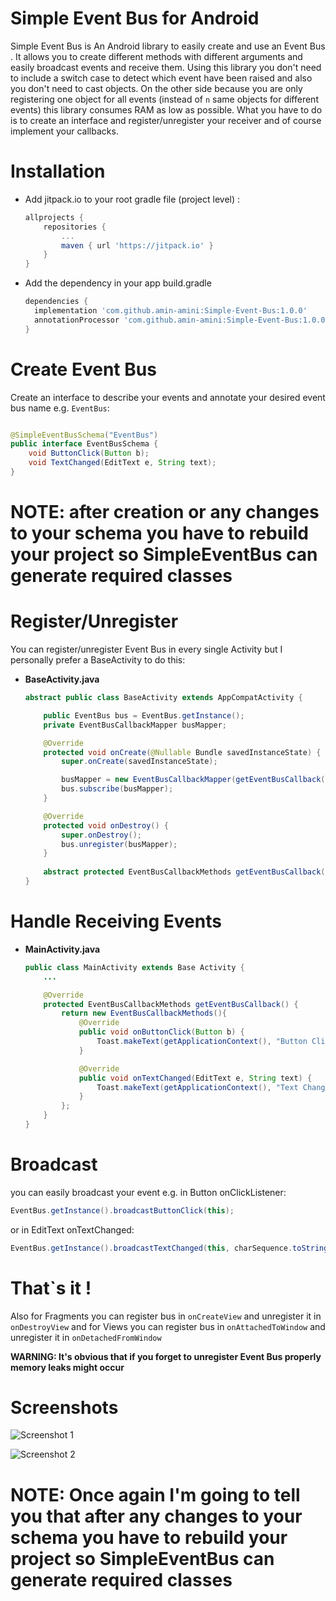 # Simple Event Bus for Android

Simple Event Bus is An Android library to easily create and use an Event Bus .
It allows you to create different methods with different arguments and easily broadcast events and receive them. Using this library you don't need to include a switch case to detect which event have been raised and also you don't need to cast objects. On the other side because you are only registering one object for all events (instead of `n` same objects for different events) this library consumes RAM as low as possible. What you have to do is to create an interface and register/unregister your receiver and of course implement your callbacks.

# Installation
* Add jitpack.io to your root gradle file (project level) :
	```gradle
  allprojects {
  		repositories {
  			...
  			maven { url 'https://jitpack.io' }
  		}
  	}
	```

* Add the dependency in your app build.gradle
	```gradle
  dependencies {
      implementation 'com.github.amin-amini:Simple-Event-Bus:1.0.0'
      annotationProcessor 'com.github.amin-amini:Simple-Event-Bus:1.0.0'
  }
	```

# Create Event Bus
Create an interface to describe your events and annotate your desired event bus name e.g. `EventBus`:
```java

@SimpleEventBusSchema("EventBus")
public interface EventBusSchema {
    void ButtonClick(Button b);
    void TextChanged(EditText e, String text);
}

```

# <b>NOTE: after creation or any changes to your schema you have to rebuild your project so SimpleEventBus can generate required classes</b>


# Register/Unregister
You can register/unregister Event Bus in every single Activity but I personally prefer a BaseActivity to do this:

* **BaseActivity.java**

	```java
    abstract public class BaseActivity extends AppCompatActivity {

        public EventBus bus = EventBus.getInstance();
        private EventBusCallbackMapper busMapper;

        @Override
        protected void onCreate(@Nullable Bundle savedInstanceState) {
            super.onCreate(savedInstanceState);

            busMapper = new EventBusCallbackMapper(getEventBusCallback());
            bus.subscribe(busMapper);
        }

        @Override
        protected void onDestroy() {
            super.onDestroy();
            bus.unregister(busMapper);
        }
        
        abstract protected EventBusCallbackMethods getEventBusCallback();
    }
	```
# Handle Receiving Events

* **MainActivity.java**

	```java
    public class MainActivity extends Base Activity {
        ...
	
        @Override
        protected EventBusCallbackMethods getEventBusCallback() {
            return new EventBusCallbackMethods(){
                @Override
                public void onButtonClick(Button b) {
                    Toast.makeText(getApplicationContext(), "Button Clicked : " + b.getText(), Toast.LENGTH_SHORT).show();
                }

                @Override
                public void onTextChanged(EditText e, String text) {
                    Toast.makeText(getApplicationContext(), "Text Changed : " + text, Toast.LENGTH_SHORT).show();
                }
            };
        }
    }
	```

# Broadcast
you can easily broadcast your event e.g. in Button onClickListener:

```java
EventBus.getInstance().broadcastButtonClick(this);
```
or in EditText onTextChanged:

```java
EventBus.getInstance().broadcastTextChanged(this, charSequence.toString());
```

# That`s it !
Also for Fragments you can register bus in `onCreateView` and unregister it in `onDestroyView` and for Views you can register bus in `onAttachedToWindow` and unregister it in `onDetachedFromWindow`

<b>WARNING: It's obvious that if you forget to unregister Event Bus properly memory leaks might occur</b>

# Screenshots
![Screenshot 1](https://raw.githubusercontent.com/amin-amini/Simple-Event-Bus/master/images/img1.jpg)

![Screenshot 2](https://raw.githubusercontent.com/amin-amini/Simple-Event-Bus/master/images/img2.jpg)



# <b>NOTE: Once again I'm going to tell you that after any changes to your schema you have to rebuild your project so SimpleEventBus can generate required classes</b>



